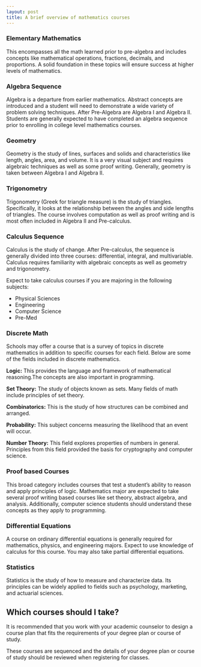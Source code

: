 ```yaml
---
layout: post
title: A brief overview of mathematics courses
---
```



<!--- Here is a listing of mathematics courses you may encounter throughout your education. --->


### Elementary Mathematics
This encompasses all the math learned prior to pre-algebra and includes concepts like mathematical operations, fractions, decimals, and proportions. A solid foundation in these topics will ensure success at higher levels of mathematics.

### Algebra Sequence

Algebra is a departure from earlier mathematics. Abstract concepts are introduced and a student will need to demonstrate a wide variety of problem solving techniques. After Pre-Algebra are Algebra I and Algebra II. Students are generally expected to have completed an algebra sequence prior to enrolling in college level mathematics courses.

### Geometry
Geometry is the study of lines, surfaces and solids and characteristics like length, angles, area, and volume. It is a very visual subject and requires algebraic techniques as well as some proof writing. Generally, geometry is taken between Algebra I and Algebra II.

### Trigonometry

Trigonometry (Greek for triangle measure) is the study of triangles. Specifically, it looks at the relationship between the angles and side lengths of triangles. The course involves computation as well as proof writing and is most often included in Algebra II and Pre-calculus.

### Calculus Sequence
Calculus is the study of change. After Pre-calculus, the sequence is generally divided into three courses: differential, integral, and multivariable. Calculus requires familiarity with algebraic concepts as well as geometry and trigonometry.

Expect to take calculus courses if you are majoring in the following subjects:

- Physical Sciences
- Engineering
- Computer Science
- Pre-Med

### Discrete Math

Schools may offer a course that is a survey of topics in discrete mathematics in addition to specific courses for each field. Below are some of the fields included in discrete mathematics.

**Logic:** This provides the language and framework of mathematical reasoning.The concepts are also important in programming.

**Set Theory:** The study of objects known as sets. Many fields of math include principles of set theory.

**Combinatorics:** This is the study of how structures can be combined and arranged.

**Probability:** This subject concerns measuring the likelihood that an event will occur.

**Number Theory:** This field explores properties of numbers in general. Principles from this field provided the basis for cryptography and computer science.

### Proof based Courses
This broad category includes courses that test a student’s ability to reason and apply principles of logic. Mathematics major are expected to take several proof writing based courses like set theory, abstract algebra, and analysis. Additionally, computer science students should understand these concepts as they apply to programming.


### Differential Equations
A course on ordinary differential equations is generally required for mathematics, physics, and engineering majors. Expect to use knowledge of calculus for this course. You may also take partial differential equations.

### Statistics
Statistics is the study of how to measure and characterize data. Its principles can be widely applied to fields such as psychology, marketing, and actuarial sciences.

## Which courses should I take?
It is recommended that you work with your academic counselor to design a course plan that fits the requirements of your degree plan or course of study.

These courses are sequenced and the details of your degree plan or course of study should be reviewed when registering for classes.
